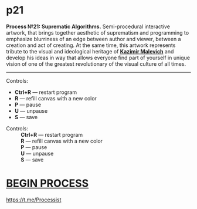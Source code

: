 # p21
**Process №21: Suprematic Algorithms.** Semi-procedural interactive artwork, that brings together aesthetic of suprematism and programming to emphasize blurriness of an edge between author and viewer, between a creation and act of creating. At the same time, this artwork represents tribute to the visual and ideological heritage of <a href="https://en.wikipedia.org/wiki/Kazimir_Malevich" target="_blank"><b>Kazimir Malevich</b></a> and develop his ideas in way that allows everyone find part of yourself in unique vision of one of the greatest revolutionary of the visual culture of all times.
***
Controls:
+ **Ctrl+R** — restart program
+ **R** — refill canvas with a new color
+ **P** — pause
+ **U** — unpause
+ **S** — save


<dl>
  <dt>Controls:</dt>
  <dd><b>Ctrl+R</b> — restart program</dd>
  <dd><b>R</b> — refill canvas with a new color</dd>
  <dd><b>P</b> — pause</dd>
  <dd><b>U</b> — unpause</dd>
  <dd><b>S</b> — save</dd>
</dl>

# [BEGIN PROCESS](https://rhizomicmaze.github.io/p21/suprematicalgorithms/)


<https://t.me/Processist>
